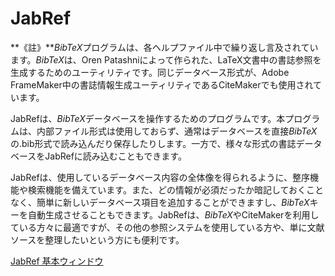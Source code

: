 JabRef
======

**《註》***BibTeX*プログラムは、各ヘルプファイル中で繰り返し言及されています。*BibTeX*は、Oren Patashniによって作られた、LaTeX文書中の書誌参照を生成するためのユーティリティです。同じデータベース形式が、Adobe FrameMaker中の書誌情報生成ユーティリティであるCiteMakerでも使用されています。

JabRefは、*BibTeX*データベースを操作するためのプログラムです。本プログラムは、内部ファイル形式は使用しておらず、通常はデータベースを直接*BibTeX*の.bib形式で読み込んだり保存したりします。一方で、様々な形式の書誌データベースをJabRefに読み込むこともできます。

JabRefは、使用しているデータベース内容の全体像を得られるように、整序機能や検索機能を備えています。また、どの情報が必須だったか暗記しておくことなく、簡単に新しいデータベース項目を追加することができますし、*BibTeX*キーを自動生成させることもできます。JabRefは、*BibTeX*やCiteMakerを利用している方々に最適ですが、その他の参照システムを使用している方や、単に文献ソースを整理したいという方にも便利です。

[JabRef 基本ウィンドウ](BaseFrameHelp.html)
